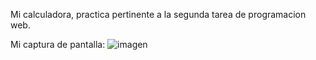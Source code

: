 Mi calculadora, practica pertinente a la segunda tarea de programacion web.

Mi captura de pantalla:
![imagen](https://cdn.discordapp.com/attachments/1069898715625689089/1286364201572499467/image.png?ex=66eda385&is=66ec5205&hm=d6a05cbfc575b35ed04777f9e8b022a08dc0b7267ff2664474f931c4ce1bc652&)